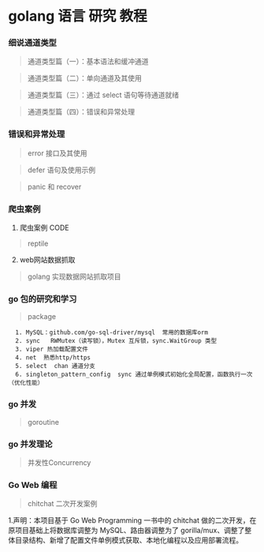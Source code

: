 
# golang  语言 研究 教程

### 细说通道类型

   > 通道类型篇（一）：基本语法和缓冲通道

   > 通道类型篇（二）：单向通道及其使用

   > 通道类型篇（三）：通过 select 语句等待通道就绪

   > 通道类型篇（四）：错误和异常处理


### 错误和异常处理

   > error 接口及其使用

   > defer 语句及使用示例

   > panic 和 recover


### 爬虫案例 

 1. 爬虫案例 CODE 

   > reptile
  
 2. web网站数据抓取

   > golang 实现数据网站抓取项目

### go 包的研究和学习

   > package

      1. MySQL：github.com/go-sql-driver/mysql  常用的数据库orm
      2. sync   RWMutex（读写锁），Mutex 互斥锁，sync.WaitGroup 类型
      3. viper 热加载配置文件
      4. net  熟悉http/https
      5. select  chan 通道分支
      6. singleton_pattern_config  sync 通过单例模式初始化全局配置，函数执行一次（优化性能）

       
### go 并发 

   > goroutine

### go 并发理论

   > 并发性Concurrency

### Go Web 编程

   > chitchat 二次开发案例

   1.声明：本项目基于 Go Web Programming 一书中的 chitchat 做的二次开发，在原项目基础上将数据库调整为 MySQL、路由器调整为了 gorilla/mux、调整了整体目录结构、新增了配置文件单例模式获取、本地化编程以及应用部署流程。   

